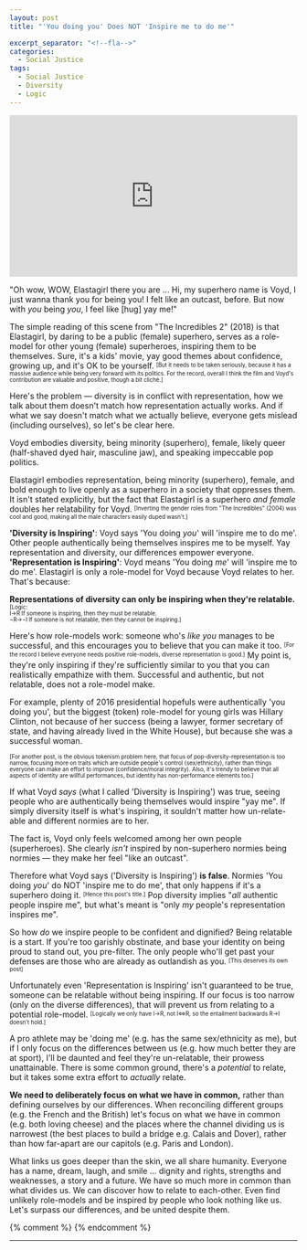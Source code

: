 ```yaml
---
layout: post
title: "'You doing you' Does NOT 'Inspire me to do me'"

excerpt_separator: "<!--fla-->"
categories:
  - Social Justice
tags:
  - Social Justice
  - Diversity
  - Logic
---
```


<style>.embed-container { position: relative; padding-bottom: 56.25%; height: 0; overflow: hidden; max-width: 100%; } .embed-container iframe, .embed-container object, .embed-container embed { position: absolute; top: 0; left: 0; width: 100%; height: 100%; }</style><div class='embed-container'><iframe src="https://www.youtube.com/embed/GI8he-IbolA?controls=1&amp;start=0&amp;end=51" frameborder="0" allow="autoplay; encrypted-media" allowfullscreen></iframe></div>

"Oh wow, WOW, Elastagirl there you are ... Hi, my superhero name is Voyd, I just wanna thank you for being you! I felt like an outcast, before. But now with *you* being *you*, I feel like [hug] yay me!"

The simple reading of this scene from "The Incredibles 2" (2018) is that Elastagirl, by daring to be a public (female) superhero, serves as a role-model for other young (female) superheroes, inspiring them to be themselves. Sure, it's a kids' movie, yay good themes about confidence, growing up, and it's OK to be yourself. <sup><sub>[But it needs to be taken seriously, because it has a massive audience while being very forward with its politics. For the record, overall I think the film and Voyd's contribution are valuable and positive, though a bit cliché.]</sub></sup>

Here's the problem — diversity is in conflict with representation, how we talk about them doesn't match how representation actually works. And if what we say doesn't match what we actually believe, everyone gets mislead (including ourselves), so let's be clear here.

<!--fla-->

Voyd embodies diversity, being minority (superhero), female, likely queer (half-shaved dyed hair, masculine jaw), and speaking impeccable pop politics.

Elastagirl embodies representation, being minority (superhero), female, and bold enough to live openly as a superhero in a society that oppresses them. It isn't stated explicitly, but the fact that Elastagirl is a superhero *and female* doubles her relatability for Voyd. <sup><sub>[Inverting the gender roles from "The Incredibles" (2004) was cool and good, making all the male characters easily duped wasn't.]</sub></sup>

**'Diversity is Inspiring'**: Voyd says 'You doing *you*' will 'inspire me to do me'. Other people authentically being themselves inspires me to be myself. Yay representation and diversity, our differences empower everyone.  
**'Representation is Inspiring'**: Voyd means 'You doing *me*' will 'inspire me to do me'. Elastagirl is only a role-model for Voyd because Voyd relates to her. That's because:

**Representations of diversity can only be inspiring when they're relatable.** <sup><sub>[Logic:  
I→R  If someone is inspiring, then they must be relatable.  
¬R→¬I If someone is not relatable, then they cannot be inspiring.]</sub></sup>

Here's how role-models work: someone who's *like you* manages to be successful, and this encourages you to believe that you can make it too. <sup><sub>[For the record I believe everyone needs positive role-models, diverse representation is good.]</sub></sup> My point is, they're only inspiring if they're sufficiently similar to you that you can realistically empathize with them. Successful and authentic, but not relatable, does not a role-model make.

For example, plenty of 2016 presidential hopefuls were authentically 'you doing you', but the biggest (token) role-model for young girls was Hillary Clinton, not because of her success (being a lawyer, former secretary of state, and having already lived in the White House), but because she was a successful woman.

<sup><sub>[For another post, is the obvious tokenism problem here, that focus of pop-diversity-representation is too narrow, focusing more on traits which are outside people's control (sex/ethnicity), rather than things everyone can make an effort to improve (confidence/moral integrity). Also, it's trendy to believe that all aspects of identity are willful performances, but identity has non-performance elements too.]</sub></sup>


If what Voyd *says* (what I called 'Diversity is Inspiring') was true, seeing people who are authentically being themselves would inspire "yay me". If simply diversity itself is what's inspiring, it souldn't matter how un-relate-able and different normies are to her.

The fact is, Voyd only feels welcomed among her own people (superheroes).
She clearly *isn't* inspired by non-superhero normies being normies — they make her feel "like an outcast".

Therefore what Voyd says ('Diversity is Inspiring') **is false**. Normies 'You doing *you*' do NOT 'inspire me to do me', that only happens if it's a superhero doing it. <sup><sub>[Hence this post's title.]</sub></sup> Pop diversity implies "*all* authentic people inspire me", but what's meant is "only *my* people's representation inspires me".

So how *do* we inspire people to be confident and dignified? Being relatable is a start. If you're too garishly obstinate, and base your identity on being proud to stand out, you pre-filter. The only people who'll get past your defenses are those who are already as outlandish as you. <sup><sub>[This deserves its own post]</sub></sup>

Unfortunately even 'Representation is Inspiring' isn't guaranteed to be true, someone can be relatable without being inspiring.
If our focus is too narrow (only on the diverse differences), that will prevent us from relating to a potential role-model.
<sup><sub>[Logically we only have I→R, not I⇔R, so the entailment backwards R→I doesn't hold.]</sub></sup>

A pro athlete may be 'doing me' (e.g. has the same sex/ethnicity as me), but if I only focus on the differences between us (e.g. how much better they are at sport), I'll be daunted and feel they're un-relatable, their prowess unattainable. There is some common ground, there's a *potential* to relate, but it takes some extra effort to *actually* relate.

**We need to deliberately focus on what we have in common,** rather than defining ourselves by our differences. When reconciling different groups (e.g. the French and the British) let's focus on what we have in common (e.g. both loving cheese) and the places where the channel dividing us is narrowest (the best places to build a bridge e.g. Calais and Dover), rather than how far-apart are our capitols (e.g. Paris and London).

What links us goes deeper than the skin, we all share humanity. Everyone has a name, dream, laugh, and smile ... dignity and rights, strengths and weaknesses, a story and a future. We have so much more in common than what divides us. We can discover how to relate to each-other. Even find unlikely role-models and be inspired by people who look nothing like us. Let's surpass our differences, and be united despite them.

{% comment %}
{% endcomment %}

___

